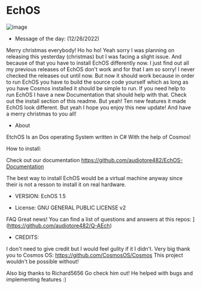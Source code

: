 # EchOS

![image](https://user-images.githubusercontent.com/95601200/182506219-8fd30d30-9055-4be2-85a0-c74c35034082.png)


- Message of the day: (12/26/2022)

Merry christmas everybody! Ho ho ho!
Yeah sorry I was planning on releasing this yesterday (christmas)
but I was facing a slight issue. And because of that you have to install
EchOS differently now. I just find out all my previous releases of EchOS
don't work and for that I am so sorry! I never checked the releases out
until now. But now it should work because in order to run EchOS you have
to build the source code yourself which as long as you have Cosmos installed
it should be simple to run. If you need help to run EchOS I have a new
Documentation that should help with that. Check out the install section
of this readme. But yeah! Ten new features it made EchOS look different.
But yeah I hope you enjoy this new update! And have a merry christmas 
to you all!

- About

EtchOS Is an Dos operating System written in C# With the help of Cosmos!

How to install:

Check out our documentation https://github.com/audiotore482/EchOS-Documentation

The best way to install EchOS would be a virtual machine anyway since their is not a resson to install it on real hardware.



- VERSION:
EchOS 1.5

- License:
GNU GENERAL PUBLIC LICENSE v2

FAQ
Great news! You can find a list of questions and answers at this repos:
[](https://github.com/audiotore482/Q-AEch)](https://github.com/audiotore482/Q-AEch)





- CREDITS:

I don't need to give credit but I would feel gulity if it I didn't.
Very big thank you to Cosmos OS: https://github.com/CosmosOS/Cosmos
This project wouldn't be possible without!

Also big thanks to Richard5656 Go check him out!
He helped with bugs and implementing features :)
